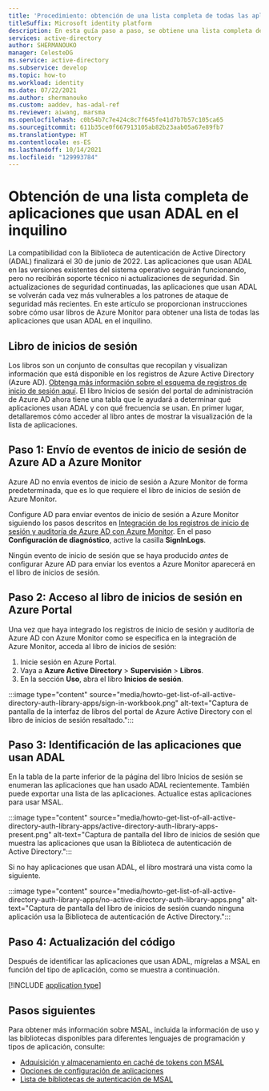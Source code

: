 ```yaml
---
title: 'Procedimiento: obtención de una lista completa de todas las aplicaciones que usan la Biblioteca de autenticación de Active Directory (ADAL) en el inquilino | Azure'
titleSuffix: Microsoft identity platform
description: En esta guía paso a paso, se obtiene una lista completa de todas las aplicaciones que usan ADAL en el inquilino.
services: active-directory
author: SHERMANOUKO
manager: CelesteDG
ms.service: active-directory
ms.subservice: develop
ms.topic: how-to
ms.workload: identity
ms.date: 07/22/2021
ms.author: shermanouko
ms.custom: aaddev, has-adal-ref
ms.reviewer: aiwang, marsma
ms.openlocfilehash: c0b54b7c7e424c8c7f645fe41d7b7b57c105ca65
ms.sourcegitcommit: 611b35ce0f667913105ab82b23aab05a67e89fb7
ms.translationtype: HT
ms.contentlocale: es-ES
ms.lasthandoff: 10/14/2021
ms.locfileid: "129993784"
---
```

# <a name="get-a-complete-list-of-apps-using-adal-in-your-tenant"></a>Obtención de una lista completa de aplicaciones que usan ADAL en el inquilino

La compatibilidad con la Biblioteca de autenticación de Active Directory (ADAL) finalizará el 30 de junio de 2022. Las aplicaciones que usan ADAL en las versiones existentes del sistema operativo seguirán funcionando, pero no recibirán soporte técnico ni actualizaciones de seguridad. Sin actualizaciones de seguridad continuadas, las aplicaciones que usan ADAL se volverán cada vez más vulnerables a los patrones de ataque de seguridad más recientes. En este artículo se proporcionan instrucciones sobre cómo usar libros de Azure Monitor para obtener una lista de todas las aplicaciones que usan ADAL en el inquilino.

## <a name="sign-ins-workbook"></a>Libro de inicios de sesión

Los libros son un conjunto de consultas que recopilan y visualizan información que está disponible en los registros de Azure Active Directory (Azure AD). [Obtenga más información sobre el esquema de registros de inicio de sesión aquí](../reports-monitoring/reference-azure-monitor-sign-ins-log-schema.md). El libro Inicios de sesión del portal de administración de Azure AD ahora tiene una tabla que le ayudará a determinar qué aplicaciones usan ADAL y con qué frecuencia se usan. En primer lugar, detallaremos cómo acceder al libro antes de mostrar la visualización de la lista de aplicaciones.

## <a name="step-1-send-azure-ad-sign-in-events-to-azure-monitor"></a>Paso 1: Envío de eventos de inicio de sesión de Azure AD a Azure Monitor

Azure AD no envía eventos de inicio de sesión a Azure Monitor de forma predeterminada, que es lo que requiere el libro de inicios de sesión de Azure Monitor.

Configure AD para enviar eventos de inicio de sesión a Azure Monitor siguiendo los pasos descritos en [Integración de los registros de inicio de sesión y auditoría de Azure AD con Azure Monitor](../reports-monitoring/howto-integrate-activity-logs-with-log-analytics.md). En el paso **Configuración de diagnóstico**, active la casilla **SignInLogs**.

Ningún evento de inicio de sesión que se haya producido *antes* de configurar Azure AD para enviar los eventos a Azure Monitor aparecerá en el libro de inicios de sesión.

## <a name="step-2-access-sign-ins-workbook-in-azure-portal"></a>Paso 2: Acceso al libro de inicios de sesión en Azure Portal

Una vez que haya integrado los registros de inicio de sesión y auditoría de Azure AD con Azure Monitor como se especifica en la integración de Azure Monitor, acceda al libro de inicios de sesión:

   1. Inicie sesión en Azure Portal.
   1. Vaya a **Azure Active Directory** > **Supervisión** > **Libros**.
   1. En la sección **Uso**, abra el libro **Inicios de sesión**.

   :::image type="content" source="media/howto-get-list-of-all-active-directory-auth-library-apps/sign-in-workbook.png" alt-text="Captura de pantalla de la interfaz de libros del portal de Azure Active Directory con el libro de inicios de sesión resaltado.":::

## <a name="step-3-identify-apps-that-use-adal"></a>Paso 3: Identificación de las aplicaciones que usan ADAL

En la tabla de la parte inferior de la página del libro Inicios de sesión se enumeran las aplicaciones que han usado ADAL recientemente. También puede exportar una lista de las aplicaciones. Actualice estas aplicaciones para usar MSAL.
    
:::image type="content" source="media/howto-get-list-of-all-active-directory-auth-library-apps/active-directory-auth-library-apps-present.png" alt-text="Captura de pantalla del libro de inicios de sesión que muestra las aplicaciones que usan la Biblioteca de autenticación de Active Directory.":::
    
Si no hay aplicaciones que usan ADAL, el libro mostrará una vista como la siguiente. 
    
:::image type="content" source="media/howto-get-list-of-all-active-directory-auth-library-apps/no-active-directory-auth-library-apps.png" alt-text="Captura de pantalla del libro de inicios de sesión cuando ninguna aplicación usa la Biblioteca de autenticación de Active Directory.":::

## <a name="step-4-update-your-code"></a>Paso 4: Actualización del código

Después de identificar las aplicaciones que usan ADAL, mígrelas a MSAL en función del tipo de aplicación, como se muestra a continuación.

[!INCLUDE [application type](includes/adal-msal-migration.md)]

## <a name="next-steps"></a>Pasos siguientes

Para obtener más información sobre MSAL, incluida la información de uso y las bibliotecas disponibles para diferentes lenguajes de programación y tipos de aplicación, consulte:

- [Adquisición y almacenamiento en caché de tokens con MSAL](msal-acquire-cache-tokens.md)
- [Opciones de configuración de aplicaciones](msal-client-application-configuration.md)
- [Lista de bibliotecas de autenticación de MSAL](reference-v2-libraries.md)
